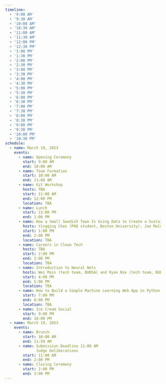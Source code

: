 ```yaml
---
timeline:
  - '9:00 AM'
  - '9:30 AM'
  - '10:00 AM'
  - '10:30 AM'
  - '11:00 AM'
  - '11:30 AM'
  - '12:00 PM'
  - '12:30 PM'
  - '1:00 PM'
  - '1:30 PM'
  - '2:00 PM'
  - '2:30 PM'
  - '3:00 PM'
  - '3:30 PM'
  - '4:00 PM'
  - '4:30 PM'
  - '5:00 PM'
  - '5:30 PM'
  - '6:00 PM'
  - '6:30 PM'
  - '7:00 PM'
  - '7:30 PM'
  - '8:00 PM'
  - '8:30 PM'
  - '9:00 PM'
  - '9:30 PM'
  - '10:00 PM'
  - '10:30 PM'
schedule:
  - name: March 18, 2023
    events:
      - name: Opening Ceremony
        start: 9:00 AM
        end: 10:00 AM
      - name: Team Formation
        start: 10:00 AM
        end: 11:00 AM
      - name: Git Workshop
        hosts: TBA
        start: 11:00 AM
        end: 12:00 PM
        location: TBA
      - name: Lunch 
        start: 12:00 PM
        end: 1:00 PM
      - name: How a Small Swedish Town Is Using Data to Create a Sustainable Environment
        hosts: Yingqing Chen (PhD student, Boston University), Jan Malmgren (inventor/innovator, Smarta Byar), and Christopher Tate (Principal Consultant, Red Hat)
        start: 1:00 PM
        end: 2:00 PM
        location: TBA
      - name: Careers in Clean Tech
        hosts: TBA
        start: 2:00 PM
        end: 3:00 PM
        location: TBA
      - name: Introduction to Neural Nets 
        hosts: Wei Main (tech team, BUDSA) and Ryan Nie (tech team, BUDSA)
        start: 4:00 PM
        end: 5:00 PM
        location: TBA
      - name: How to Build a Simple Machine Learning Web App in Python Using Streamlit
        start: 7:00 PM
        end: 8:00 PM
        location: TBA
      - name: Ice Cream Social
        start: 9:00 PM
        end: 10:00 PM
  - name: March 19, 2023
    events:
      - name: Brunch
        start: 10:00 AM
        end: 11:59 AM
      - name: Submission Deadline 11:00 AM 
              Judge Deliberations 
        start: 11:00 AM
        end: 2:00 PM
      - name: Closing Ceremony
        start: 2:00 PM
        end: 3:00 PM 
---
```

